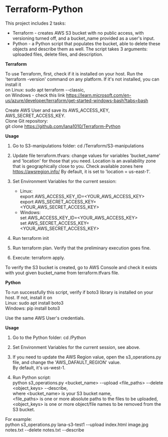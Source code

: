 # Terraform-Python
This project includes 2 tasks:
* Terraform - creates AWS S3 bucket with no public access, with versioning turned off, and a bucket_name provided as a user's input.
* Python - a Python script that populates the bucket, able to delete these objects and describe them as well. The script takes 3 arguments: uploaded files, delete files, and description.

**Terraform**

To use Terraform, first, check if it is installed on your host. Run the 'terraform -version' command on any platform. If it's not installed, you can install it      
on Linux: sudo apt terraform --classic,                                                                                         
on Windows - check this link https://learn.microsoft.com/en-us/azure/developer/terraform/get-started-windows-bash?tabs=bash

Create AWS User and save its AWS_ACCESS_KEY, AWS_SECRET_ACCESS_KEY.                                                           
Clone Git repository:                                                   
git clone https://github.com/lana1010/Terraform-Python                                        

**Usage**

1) Go to S3-manipulations folder: cd /Terraform/S3-manipulations

2) Update file terraform.tfvars: change values for variables 'bucket_name' and 'location' for those that you need. Location is an availability zone that is geographically close to you. Check available zones here https://awsregion.info/ 
By default, it is set to 'location = us-east-1'.                                                                                                     

3) Set Environment Variables for the current session:
    * Linux:   
      export AWS_ACCESS_KEY_ID=<YOUR_AWS_ACCESS_KEY>                    
      export AWS_SECRET_ACCESS_KEY=<YOUR_AWS_SECRET_ACCESS_KEY>
    * Windows:                                    
      set AWS_ACCESS_KEY_ID=<YOUR_AWS_ACCESS_KEY>           
      set AWS_SECRET_ACCESS_KEY=<YOUR_AWS_SECRET_ACCESS_KEY>
4) Run terraform init

5) Run terraform plan. Verify that the preliminary execution goes fine.

6) Execute: terraform apply.

To verify the S3 bucket is created, go to AWS Console and check it exists with yout given bucket_name from terraform.tfvars file.

**Python**

To run successfully this script, verify if boto3 library is installed on your host. If not, install it on                                                  
Linux: sudo apt install boto3                                                                                                                                                       
Windows: pip install boto3                                                                                                                                                               

Use the same AWS User's credentials.

**Usage**

1) Go to the Python folder: cd /Python

2) Set Environment Variables for the current session, see above.

3) If you need to update the AWS Region value, open the s3_operations.py file, and change the 'AWS_DAFAULT_REGION' value.                        
   By default, it's us-west-1.

4) Run Python script:                                                                            
   python s3_operations.py <bucket_name> --upload <file_paths> --delete <object_keys> --describe,                    
   where <bucket_name> is your S3 bucket name,                                                   
         <file_paths> is one or more absolute paths to the files to be uploaded,                     
         <object_keys> is one or more object/file names to be removed from the S3 bucket.               

For example:                                                                                               
python s3_operations.py lana-s3-test1 --upload index.html image.jpg notes.txt --delete notes.txt --describe

